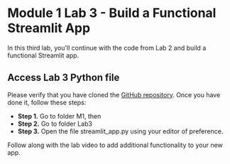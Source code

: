 # Module 1 Lab 3 - Build a Functional Streamlit App

In this third lab, you'll continue with the code from Lab 2 and build a functional Streamlit app. 

## Access Lab 3 Python file

Please verify that you have cloned the [GitHub repository](https://github.com/https-deeplearning-ai/rapid-prototyping-of-genai-apps-with-streamlit/tree/master). Once you have done it, follow these steps:

- **Step 1.** Go to folder M1, then
- **Step 2.** Go to folder Lab3
- **Step 3.** Open the file streamlit_app.py using your editor of preference.

Follow along with the lab video to add additional functionality to your new app.
